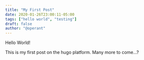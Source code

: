 ```yaml
---
title: "My First Post"
date: 2020-01-26T23:00:11-05:00
tags: ["hello world", "testing"]
draft: false
author: "@operant"
---
```


Hello World!

This is my first post on the hugo platform. Many more to come...?